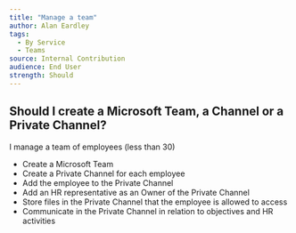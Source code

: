 ```yaml
---
title: "Manage a team"
author: Alan Eardley
tags: 
  - By Service
  - Teams
source: Internal Contribution
audience: End User
strength: Should
---
```

## Should I create a Microsoft Team, a Channel or a Private Channel?

I manage a team of employees (less than 30)
- Create a Microsoft Team
- Create a Private Channel for each employee
- Add the employee to the Private Channel
- Add an HR representative as an Owner of the Private Channel
- Store files in the Private Channel that the employee is allowed to access
- Communicate in the Private Channel in relation to objectives and HR activities
